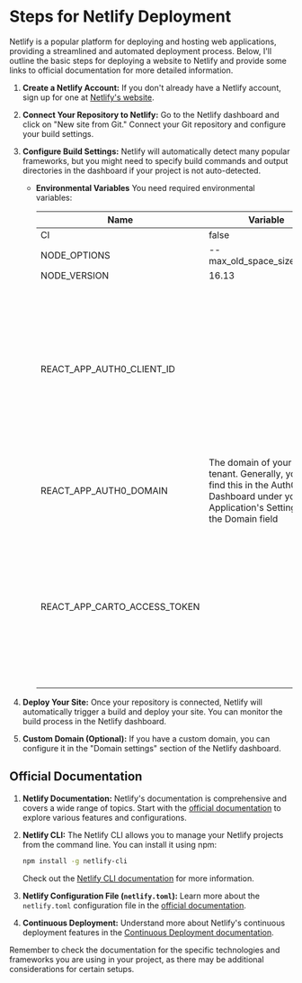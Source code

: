 # Steps for Netlify Deployment

Netlify is a popular platform for deploying and hosting web applications, providing a streamlined and automated deployment process. Below, I'll outline the basic steps for deploying a website to Netlify and provide some links to official documentation for more detailed information.

1. **Create a Netlify Account:**
   If you don't already have a Netlify account, sign up for one at [Netlify's website](https://app.netlify.com/signup).

2. **Connect Your Repository to Netlify:**
   Go to the Netlify dashboard and click on "New site from Git." Connect your Git repository and configure your build settings.

3. **Configure Build Settings:**
   Netlify will automatically detect many popular frameworks, but you might need to specify build commands and output directories in the dashboard if your project is not auto-detected.

   - **Environmental Variables**
     You need required environmental variables:

     | Name                         | Variable                                                                                                                                   | Description                                                                                                                                                                                                             |
     | ---------------------------- | ------------------------------------------------------------------------------------------------------------------------------------------ | ----------------------------------------------------------------------------------------------------------------------------------------------------------------------------------------------------------------------- |
     | CI                           | false                                                                                                                                      |                                                                                                                                                                                                                         |
     | NODE_OPTIONS                 | --max_old_space_size=4096                                                                                                                  |                                                                                                                                                                                                                         |
     | NODE_VERSION                 | 16.13                                                                                                                                      |                                                                                                                                                                                                                         |
     | REACT_APP_AUTH0_CLIENT_ID    |                                                                                                                                            | The ID of the Auth0 Application you set up earlier in this quickstart. You can find this in the Auth0 Dashboard under your Application's Settings in the Client ID field                                                |
     | REACT_APP_AUTH0_DOMAIN       | The domain of your Auth0 tenant. Generally, you can find this in the Auth0 Dashboard under your Application's Settings in the Domain field |                                                                                                                                                                                                                         |
     | REACT_APP_CARTO_ACCESS_TOKEN |                                                                                                                                            | API Access Tokens are the simplest method of authorization for a developer or an application to use the CARTO APIs. For more information: [Link](https://docs.carto.com/carto-user-manual/developers/api-access-tokens) |

4. **Deploy Your Site:**
   Once your repository is connected, Netlify will automatically trigger a build and deploy your site. You can monitor the build process in the Netlify dashboard.

5. **Custom Domain (Optional):**
   If you have a custom domain, you can configure it in the "Domain settings" section of the Netlify dashboard.

## Official Documentation

1. **Netlify Documentation:**
   Netlify's documentation is comprehensive and covers a wide range of topics. Start with the [official documentation](https://docs.netlify.com/) to explore various features and configurations.

2. **Netlify CLI:**
   The Netlify CLI allows you to manage your Netlify projects from the command line. You can install it using npm:

   ```bash
   npm install -g netlify-cli
   ```

   Check out the [Netlify CLI documentation](https://docs.netlify.com/cli/get-started/) for more information.

3. **Netlify Configuration File (`netlify.toml`):**
   Learn more about the `netlify.toml` configuration file in the [official documentation](https://docs.netlify.com/configure-builds/file-based-configuration/).

4. **Continuous Deployment:**
   Understand more about Netlify's continuous deployment features in the [Continuous Deployment documentation](https://docs.netlify.com/site-deploys/overview/).

Remember to check the documentation for the specific technologies and frameworks you are using in your project, as there may be additional considerations for certain setups.

